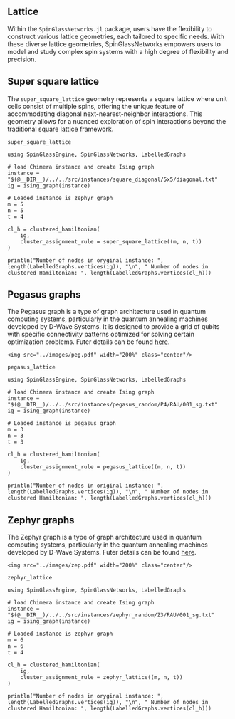 ## Lattice
Within the `SpinGlassNetworks.jl` package, users have the flexibility to construct various lattice geometries, each tailored to specific needs. With these diverse lattice geometries, SpinGlassNetworks empowers users to model and study complex spin systems with a high degree of flexibility and precision. 

## Super square lattice
The `super_square_lattice` geometry represents a square lattice where unit cells consist of multiple spins, offering the unique feature of accommodating diagonal next-nearest-neighbor interactions. This geometry allows for a nuanced exploration of spin interactions beyond the traditional square lattice framework.

```@docs
super_square_lattice
```

```@example
using SpinGlassEngine, SpinGlassNetworks, LabelledGraphs

# load Chimera instance and create Ising graph
instance = "$(@__DIR__)/../../src/instances/square_diagonal/5x5/diagonal.txt"
ig = ising_graph(instance)

# Loaded instance is zephyr graph
m = 5
n = 5
t = 4

cl_h = clustered_hamiltonian(
    ig,
    cluster_assignment_rule = super_square_lattice((m, n, t))
)

println("Number of nodes in oryginal instance: ", length(LabelledGraphs.vertices(ig)), "\n", " Number of nodes in clustered Hamiltonian: ", length(LabelledGraphs.vertices(cl_h)))
```

## Pegasus graphs
The Pegasus graph is a type of graph architecture used in quantum computing systems, particularly in the quantum annealing machines developed by D-Wave Systems. It is designed to provide a grid of qubits with specific connectivity patterns optimized for solving certain optimization problems. Futer details can be found [here](https://docs.dwavesys.com/docs/latest/c_gs_4.html#pegasus-graph).
```@raw html
<img src="../images/peg.pdf" width="200%" class="center"/>
```

```@docs
pegasus_lattice
```

```@example
using SpinGlassEngine, SpinGlassNetworks, LabelledGraphs

# load Chimera instance and create Ising graph
instance = "$(@__DIR__)/../../src/instances/pegasus_random/P4/RAU/001_sg.txt"
ig = ising_graph(instance)

# Loaded instance is pegasus graph
m = 3
n = 3
t = 3

cl_h = clustered_hamiltonian(
    ig,
    cluster_assignment_rule = pegasus_lattice((m, n, t))
)

println("Number of nodes in original instance: ", length(LabelledGraphs.vertices(ig)), "\n", " Number of nodes in clustered Hamiltonian: ", length(LabelledGraphs.vertices(cl_h)))
```


## Zephyr graphs
The Zephyr graph is a type of graph architecture used in quantum computing systems, particularly in the quantum annealing machines developed by D-Wave Systems. Futer details can be found [here](https://docs.dwavesys.com/docs/latest/c_gs_4.html#zephyr-graph).
```@raw html
<img src="../images/zep.pdf" width="200%" class="center"/>
```

```@docs
zephyr_lattice
```

```@example
using SpinGlassEngine, SpinGlassNetworks, LabelledGraphs

# load Chimera instance and create Ising graph
instance = "$(@__DIR__)/../../src/instances/zephyr_random/Z3/RAU/001_sg.txt"
ig = ising_graph(instance)

# Loaded instance is zephyr graph
m = 6
n = 6
t = 4

cl_h = clustered_hamiltonian(
    ig,
    cluster_assignment_rule = zephyr_lattice((m, n, t))
)

println("Number of nodes in oryginal instance: ", length(LabelledGraphs.vertices(ig)), "\n", " Number of nodes in clustered Hamiltonian: ", length(LabelledGraphs.vertices(cl_h)))
```